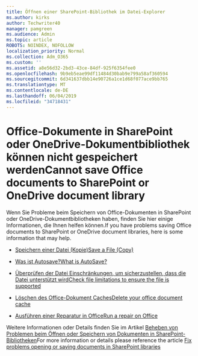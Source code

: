 ```yaml
---
title: Öffnen einer SharePoint-Bibliothek im Datei-Explorer
ms.author: kirks
author: Techwriter40
manager: pamgreen
ms.audience: Admin
ms.topic: article
ROBOTS: NOINDEX, NOFOLLOW
localization_priority: Normal
ms.collection: Adm_O365
ms.custom: ''
ms.assetid: a8e56d32-2bd3-43ce-84df-925f6354fee0
ms.openlocfilehash: 9b9eb5eae99df11484d30bab9e799a58af360594
ms.sourcegitcommit: 6d341637dbb14e90726a1ce1d68f077ace9bb765
ms.translationtype: MT
ms.contentlocale: de-DE
ms.lasthandoff: 06/04/2019
ms.locfileid: "34718431"
---
```

# <a name="cannot-save-office-documents-to-sharepoint-or-onedrive-document-library"></a><span data-ttu-id="2bb2f-102">Office-Dokumente in SharePoint oder OneDrive-Dokumentbibliothek können nicht gespeichert werden</span><span class="sxs-lookup"><span data-stu-id="2bb2f-102">Cannot save Office documents to SharePoint or OneDrive document library</span></span>

<span data-ttu-id="2bb2f-103">Wenn Sie Probleme beim Speichern von Office-Dokumenten in SharePoint oder OneDrive-Dokumentbibliotheken haben, finden Sie hier einige Informationen, die Ihnen helfen können.</span><span class="sxs-lookup"><span data-stu-id="2bb2f-103">If you have problems saving Office documents to SharePoint or OneDrive document libraries, here is some information that may help.</span></span>


- [<span data-ttu-id="2bb2f-104">Speichern einer Datei (Kopie)</span><span class="sxs-lookup"><span data-stu-id="2bb2f-104">Save a File (Copy)</span></span>](https://support.office.com/en-us/article/save-a-file-in-microsoft-office-a7f0a209-ad22-4212-bb53-6cd8e801a6fb)

- [<span data-ttu-id="2bb2f-105">Was ist Autosave?</span><span class="sxs-lookup"><span data-stu-id="2bb2f-105">What is AutoSave?</span></span>](https://support.office.com/en-us/article/what-is-autosave-6d6bd723-ebfd-4e40-b5f6-ae6e8088f7a5)

- [<span data-ttu-id="2bb2f-106">Überprüfen der Datei Einschränkungen, um sicherzustellen, dass die Datei unterstützt wird</span><span class="sxs-lookup"><span data-stu-id="2bb2f-106">Check file limitations to ensure the file is supported</span></span>](https://support.office.com/en-us/article/Invalid-file-names-and-file-types-in-OneDrive-OneDrive-for-Business-and-SharePoint-64883a5d-228e-48f5-b3d2-eb39e07630fa)

- [<span data-ttu-id="2bb2f-107">Löschen des Office-Dokument Caches</span><span class="sxs-lookup"><span data-stu-id="2bb2f-107">Delete your office document cache</span></span>](https://support.office.com/en-us/article/Delete-your-Office-Document-Cache-b1d3765e-d71b-4bb8-99ca-acd22c42995d)

- [<span data-ttu-id="2bb2f-108">Ausführen einer Reparatur in Office</span><span class="sxs-lookup"><span data-stu-id="2bb2f-108">Run a repair on Office</span></span>](https://support.office.com/en-US/Article/Repair-an-Office-application-7821d4b6-7c1d-4205-aa0e-a6b40c5bb88b)

<span data-ttu-id="2bb2f-109">Weitere Informationen oder Details finden Sie im Artikel [Beheben von Problemen beim Öffnen oder Speichern von Dokumenten in SharePoint-Bibliotheken](https://support.office.com/en-us/article/Fix-problems-opening-documents-in-SharePoint-libraries-31329FA1-4AD0-47FC-95D8-BB0C5B12A536)</span><span class="sxs-lookup"><span data-stu-id="2bb2f-109">For more information or details please reference the article [Fix problems opening or saving documents in SharePoint libraries](https://support.office.com/en-us/article/Fix-problems-opening-documents-in-SharePoint-libraries-31329FA1-4AD0-47FC-95D8-BB0C5B12A536)</span></span>

